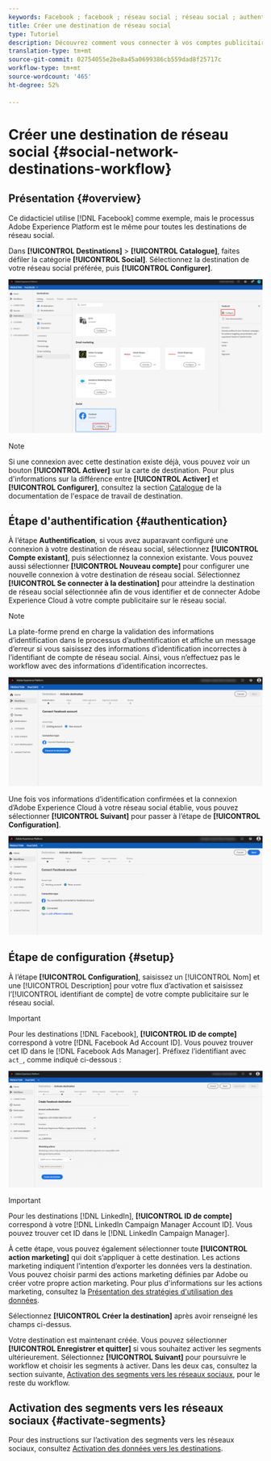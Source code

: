 ```yaml
---
keywords: Facebook ; facebook ; réseau social ; réseau social ; authentification du réseau social ; authentification du réseau social ; authentification du réseau social
title: Créer une destination de réseau social
type: Tutoriel
description: Découvrez comment vous connecter à vos comptes publicitaires de réseaux sociaux à Adobe Experience Platform.
translation-type: tm+mt
source-git-commit: 02754055e2be8a45a0699386cb559dad8f25717c
workflow-type: tm+mt
source-wordcount: '465'
ht-degree: 52%

---
```



# Créer une destination de réseau social {#social-network-destinations-workflow}

## Présentation {#overview}

Ce didacticiel utilise [!DNL Facebook] comme exemple, mais le processus Adobe Experience Platform est le même pour toutes les destinations de réseau social.

Dans **[!UICONTROL Destinations]** > **[!UICONTROL Catalogue]**, faites défiler la catégorie **[!UICONTROL Social]**. Sélectionnez la destination de votre réseau social préférée, puis **[!UICONTROL Configurer]**.

![Connexion à la destination de réseau social](../../assets/catalog/social/workflow/catalog.png)

>[!NOTE]
>
>Si une connexion avec cette destination existe déjà, vous pouvez voir un bouton **[!UICONTROL Activer]** sur la carte de destination. Pour plus d&#39;informations sur la différence entre **[!UICONTROL Activer]** et **[!UICONTROL Configurer]**, consultez la section [Catalogue](../../ui/destinations-workspace.md#catalog) de la documentation de l&#39;espace de travail de destination.

## Étape d&#39;authentification {#authentication}

À l’étape **Authentification**, si vous avez auparavant configuré une connexion à votre destination de réseau social, sélectionnez **[!UICONTROL Compte existant]**, puis sélectionnez la connexion existante. Vous pouvez aussi sélectionner **[!UICONTROL Nouveau compte]** pour configurer une nouvelle connexion à votre destination de réseau social. Sélectionnez **[!UICONTROL Se connecter à la destination]** pour atteindre la destination de réseau social sélectionnée afin de vous identifier et de connecter Adobe Experience Cloud à votre compte publicitaire sur le réseau social.

>[!NOTE]
>
>La plate-forme prend en charge la validation des informations d’identification dans le processus d’authentification et affiche un message d’erreur si vous saisissez des informations d’identification incorrectes à l’identifiant de compte de réseau social. Ainsi, vous n’effectuez pas le workflow avec des informations d’identification incorrectes.

![Connexion à la destination de réseau social - étape d’authentification](../../assets/catalog/social/workflow/pre-connect.png)

Une fois vos informations d’identification confirmées et la connexion d’Adobe Experience Cloud à votre réseau social établie, vous pouvez sélectionner **[!UICONTROL Suivant]** pour passer à l’étape de **[!UICONTROL Configuration]**.

![Informations d’identification confirmées](../../assets/catalog/social/workflow/post-connect.png)

## Étape de configuration {#setup}

À l’étape **[!UICONTROL Configuration]**, saisissez un [!UICONTROL Nom] et une [!UICONTROL Description] pour votre flux d’activation et saisissez l’[!UICONTROL identifiant de compte] de votre compte publicitaire sur le réseau social.

>[!IMPORTANT]
>
> Pour les destinations [!DNL Facebook], **[!UICONTROL ID de compte]** correspond à votre [!DNL Facebook Ad Account ID]. Vous pouvez trouver cet ID dans le [!DNL Facebook Ads Manager]. Préfixez l’identifiant avec `act_`, comme indiqué ci-dessous :

![Connexion à la destination du réseau social - étape de configuration](../../assets/catalog/social/workflow/setup.png)

>[!IMPORTANT]
>
> Pour les destinations [!DNL LinkedIn], **[!UICONTROL ID de compte]** correspond à votre [!DNL LinkedIn Campaign Manager Account ID]. Vous pouvez trouver cet ID dans le [!DNL LinkedIn Campaign Manager].

À cette étape, vous pouvez également sélectionner toute **[!UICONTROL action marketing]** qui doit s’appliquer à cette destination. Les actions marketing indiquent l’intention d’exporter les données vers la destination. Vous pouvez choisir parmi des actions marketing définies par Adobe ou créer votre propre action marketing. Pour plus d&#39;informations sur les actions marketing, consultez la [Présentation des stratégies d&#39;utilisation des données](../../../data-governance/policies/overview.md).

Sélectionnez **[!UICONTROL Créer la destination]** après avoir renseigné les champs ci-dessus.

Votre destination est maintenant créée. Vous pouvez sélectionner **[!UICONTROL Enregistrer et quitter]** si vous souhaitez activer les segments ultérieurement. Sélectionnez **[!UICONTROL Suivant]** pour poursuivre le workflow et choisir les segments à activer. Dans les deux cas, consultez la section suivante, [Activation des segments vers les réseaux sociaux](#activate-segments), pour le reste du workflow.

## Activation des segments vers les réseaux sociaux {#activate-segments}

Pour des instructions sur l’activation des segments vers les réseaux sociaux, consultez [Activation des données vers les destinations](../../ui/activate-destinations.md).